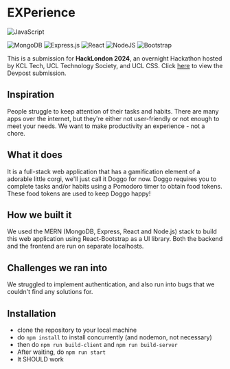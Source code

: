 # EXPerience

![JavaScript](https://img.shields.io/badge/javascript-%23323330.svg?style=for-the-badge&logo=javascript&logoColor=%23F7DF1E)

![MongoDB](https://img.shields.io/badge/MongoDB-%234ea94b.svg?style=for-the-badge&logo=mongodb&logoColor=white)
![Express.js](https://img.shields.io/badge/express.js-%23404d59.svg?style=for-the-badge&logo=express&logoColor=%2361DAFB)
![React](https://img.shields.io/badge/react-%2320232a.svg?style=for-the-badge&logo=react&logoColor=%2361DAFB)
![NodeJS](https://img.shields.io/badge/node.js-6DA55F?style=for-the-badge&logo=node.js&logoColor=white)
![Bootstrap](https://img.shields.io/badge/bootstrap-%238511FA.svg?style=for-the-badge&logo=bootstrap&logoColor=white)

This is a submission for **HackLondon 2024**, an overnight Hackathon hosted by KCL Tech, UCL Technology Society, and UCL CSS. Click [here](https://devpost.com/software/experience-e3mf54?ref_content=user-portfolio&ref_feature=in_progress) to view the Devpost submission.
## Inspiration
People struggle to keep attention of their tasks and habits. There are many apps over the internet, but they're either not user-friendly or not enough to meet your needs. We want to make productivity an experience - not a chore.

## What it does
It is a full-stack web application that has a gamification element of a adorable little corgi, we'll just call it Doggo for now. Doggo requires you to complete tasks and/or habits using a Pomodoro timer to obtain food tokens. These food tokens are used to keep Doggo happy!

## How we built it
We used the MERN (MongoDB, Express, React and Node.js) stack to build this web application using React-Bootstrap as a UI library. Both the backend and the frontend are run on separate localhosts.

## Challenges we ran into
We struggled to implement authentication, and also run into bugs that we couldn't find any solutions for.

## Installation
- clone the repository to your local machine
- do `npm install` to install concurrently (and nodemon, not necessary)
- then do `npm run build-client` and `npm run build-server`
- After waiting, do `npm run start`
- It SHOULD work
